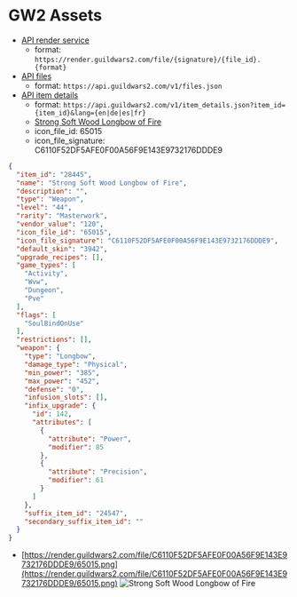 # GW2 Assets

* [API render service](https://wiki.guildwars2.com/wiki/API:Render_service)
  * format: `https://render.guildwars2.com/file/{signature}/{file_id}.{format}`
* [API files](https://wiki.guildwars2.com/wiki/API:1/files)
  * format: `https://api.guildwars2.com/v1/files.json`
* [API item details](https://wiki.guildwars2.com/wiki/API:1/item_details)
  * format: `https://api.guildwars2.com/v1/item_details.json?item_id={item_id}&lang={en|de|es|fr}`
  * [Strong Soft Wood Longbow of Fire](https://api.guildwars2.com/v1/item_details.json?item_id=28445)
  * icon_file_id: 65015
  * icon_file_signature: C6110F52DF5AFE0F00A56F9E143E9732176DDDE9
```json
{
  "item_id": "28445",
  "name": "Strong Soft Wood Longbow of Fire",
  "description": "",
  "type": "Weapon",
  "level": "44",
  "rarity": "Masterwork",
  "vendor_value": "120",
  "icon_file_id": "65015",
  "icon_file_signature": "C6110F52DF5AFE0F00A56F9E143E9732176DDDE9",
  "default_skin": "3942",
  "upgrade_recipes": [],
  "game_types": [
    "Activity",
    "Wvw",
    "Dungeon",
    "Pve"
  ],
  "flags": [
    "SoulBindOnUse"
  ],
  "restrictions": [],
  "weapon": {
    "type": "Longbow",
    "damage_type": "Physical",
    "min_power": "385",
    "max_power": "452",
    "defense": "0",
    "infusion_slots": [],
    "infix_upgrade": {
      "id": 142,
      "attributes": [
        {
          "attribute": "Power",
          "modifier": 85
        },
        {
          "attribute": "Precision",
          "modifier": 61
        }
      ]
    },
    "suffix_item_id": "24547",
    "secondary_suffix_item_id": ""
  }
}
```
* [https://render.guildwars2.com/file/C6110F52DF5AFE0F00A56F9E143E9732176DDDE9/65015.png](https://render.guildwars2.com/file/C6110F52DF5AFE0F00A56F9E143E9732176DDDE9/65015.png) ![Strong Soft Wood Longbow of Fire](https://render.guildwars2.com/file/C6110F52DF5AFE0F00A56F9E143E9732176DDDE9/65015.png)
